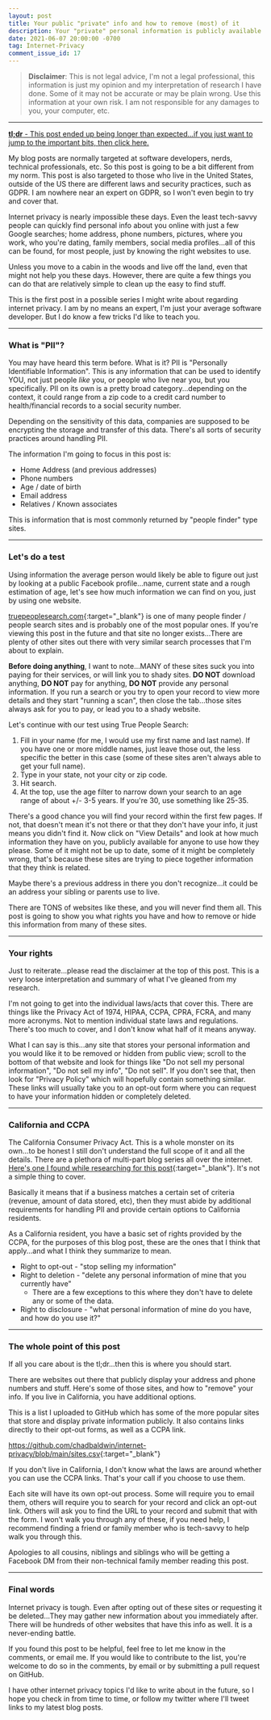 ```yaml
---
layout: post
title: Your public "private" info and how to remove (most) of it
description: Your "private" personal information is publicly available online and you probably didn't know it.
date: 2021-06-07 20:00:00 -0700
tag: Internet-Privacy
comment_issue_id: 17
---
```


> **Disclaimer**: This is not legal advice, I'm not a legal professional, this information is just my opinion and my interpretation of research I have done. Some of it may not be accurate or may be plain wrong. Use this information at your own risk. I am not responsible for any damages to you, your computer, etc.

---

[**tl;dr** - This post ended up being longer than expected...if you just want to jump to the important bits, then click here.](#the-whole-point-of-this-post)

My blog posts are normally targeted at software developers, nerds, technical professionals, etc. So this post is going to be a bit different from my norm. This post is also targeted to those who live in the United States, outside of the US there are different laws and security practices, such as GDPR. I am nowhere near an expert on GDPR, so I won't even begin to try and cover that.

Internet privacy is nearly impossible these days. Even the least tech-savvy people can quickly find personal info about you online with just a few Google searches; home address, phone numbers, pictures, where you work, who you're dating, family members, social media profiles...all of this can be found, for most people, just by knowing the right websites to use.

Unless you move to a cabin in the woods and live off the land, even that might not help you these days. However, there are quite a few things you can do that are relatively simple to clean up the easy to find stuff.

This is the first post in a possible series I might write about regarding internet privacy. I am by no means an expert, I'm just your average software developer. But I do know a few tricks I'd like to teach you.

---

### What is  "PII"?

You may have heard this term before. What is it? PII is "Personally Identifiable Information". This is any information that can be used to identify YOU, not just people *like* you, or people who live near you, but you specifically. PII on its own is a pretty broad category...depending on the context, it could range from a zip code to a credit card number to health/financial records to a social security number.

Depending on the sensitivity of this data, companies are supposed to be encrypting the storage and transfer of this data. There's all sorts of security practices around handling PII.

The information I'm going to focus in this post is:

* Home Address (and previous addresses)
* Phone numbers
* Age / date of birth
* Email address
* Relatives / Known associates

This is information that is most commonly returned by "people finder" type sites.

---

### Let's do a test

Using information the average person would likely be able to figure out just by looking at a public Facebook profile...name, current state and a rough estimation of age, let's see how much information we can find on you, just by using one website.

[truepeoplesearch.com](https://www.truepeoplesearch.com/){:target="_blank"} is one of many people finder / people search sites and is probably one of the most popular ones. If you're viewing this post in the future and that site no longer exists...There are plenty of other sites out there with very similar search processes that I'm about to explain.

**Before doing anything**, I want to note...MANY of these sites suck you into paying for their services, or will link you to shady sites. **DO NOT** download anything, **DO NOT** pay for anything, **DO NOT** provide any personal information. If you run a search or you try to open your record to view more details and they start "running a scan", then close the tab...those sites always ask for you to pay, or lead you to a shady website.

Let's continue with our test using True People Search:

1. Fill in your name (for me, I would use my first name and last name). If you have one or more middle names, just leave those out, the less specific the better in this case (some of these sites aren't always able to get your full name).
2. Type in your state, not your city or zip code.
3. Hit search.
4. At the top, use the age filter to narrow down your search to an age range of about +/- 3-5 years. If you're 30, use something like 25-35.

There's a good chance you will find your record within the first few pages. If not, that doesn't mean it's not there or that they don't have your info, it just means you didn't find it. Now click on "View Details" and look at how much information they have on you, publicly available for anyone to use how they please. Some of it might not be up to date, some of it might be completely wrong, that's because these sites are trying to piece together information that they think is related.

Maybe there's a previous address in there you don't recognize...it could be an address your sibling or parents use to live.

There are TONS of websites like these, and you will never find them all. This post is going to show you what rights you have and how to remove or hide this information from many of these sites.

---

### Your rights

Just to reiterate...please read the disclaimer at the top of this post. This is a very loose interpretation and summary of what I've gleaned from my research.

I'm not going to get into the individual laws/acts that cover this. There are things like the Privacy Act of 1974, HIPAA, CCPA, CPRA, FCRA, and many more acronyms. Not to mention individual state laws and regulations. There's too much to cover, and I don't know what half of it means anyway.

What I can say is this...any site that stores your personal information and you would like it to be removed or hidden from public view; scroll to the bottom of that website and look for things like "Do not sell my personal information", "Do not sell my info", "Do not sell". If you don't see that, then look for "Privacy Policy" which will hopefully contain something similar. These links will usually take you to an opt-out form where you can request to have your information hidden or completely deleted.

---

### California and CCPA

The California Consumer Privacy Act. This is a whole monster on its own...to be honest I still don't understand the full scope of it and all the details. There are a plethora of multi-part blog series all over the internet. [Here's one I found while researching for this post](https://www.fieldfisher.com/en/services/privacy-security-and-information/privacy-security-and-information-law-blog//ccpa-blog-series-part-1-we-just-got-through-gdpr-here-we-go-again){:target="_blank"}. It's not a simple thing to cover.

Basically it means that if a business matches a certain set of criteria (revenue, amount of data stored, etc), then they must abide by additional requirements for handling PII and provide certain options to California residents.

As a California resident, you have a basic set of rights provided by the CCPA, for the purposes of this blog post, these are the ones that I think that apply...and what I think they summarize to mean.

* Right to opt-out - "stop selling my information"
* Right to deletion - "delete any personal information of mine that you currently have"
  * There are a few exceptions to this where they don't have to delete any or some of the data.
* Right to disclosure - "what personal information of mine do you have, and how do you use it?"

---

### The whole point of this post

If all you care about is the tl;dr...then this is where you should start.

There are websites out there that publicly display your address and phone numbers and stuff. Here's some of those sites, and how to "remove" your info. If you live in California, you have additional options.

This is a list I uploaded to GitHub which has some of the more popular sites that store and display private information publicly. It also contains links directly to their opt-out forms, as well as a CCPA link.

<https://github.com/chadbaldwin/internet-privacy/blob/main/sites.csv>{:target="_blank"}

If you don't live in California, I don't know what the laws are around whether you can use the CCPA links. That's your call if you choose to use them.

Each site will have its own opt-out process. Some will require you to email them, others will require you to search for your record and click an opt-out link. Others will ask you to find the URL to your record and submit that with the form. I won't walk you through any of these, if you need help, I recommend finding a friend or family member who is tech-savvy to help walk you through this.

Apologies to all cousins, niblings and siblings who will be getting a Facebook DM from their non-technical family member reading this post.

---

### Final words

Internet privacy is tough. Even after opting out of these sites or requesting it be deleted...They may gather new information about you immediately after. There will be hundreds of other websites that have this info as well. It is a never-ending battle.

If you found this post to be helpful, feel free to let me know in the comments, or email me. If you would like to contribute to the list, you're welcome to do so in the comments, by email or by submitting a pull request on GitHub.

I have other internet privacy topics I'd like to write about in the future, so I hope you check in from time to time, or follow my twitter where I'll tweet links to my latest blog posts.

